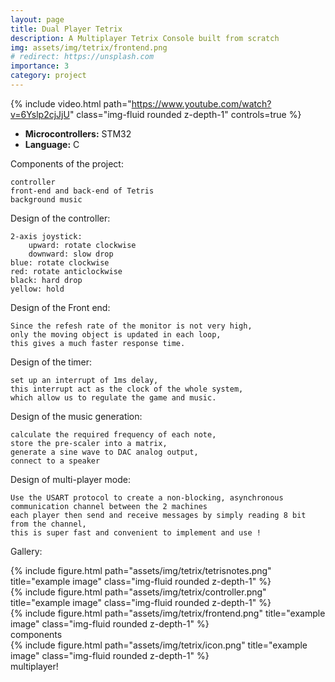 ```yaml
---
layout: page
title: Dual Player Tetrix
description: A Multiplayer Tetrix Console built from scratch
img: assets/img/tetrix/frontend.png
# redirect: https://unsplash.com
importance: 3
category: project
---
```


{% include video.html path="https://www.youtube.com/watch?v=6Yslp2cjJjU" class="img-fluid rounded z-depth-1" controls=true %}

- **Microcontrollers:** STM32
- **Language:** C

Components of the project:

    controller
    front-end and back-end of Tetris
    background music
    

Design of the controller:

    2-axis joystick:
        upward: rotate clockwise
        downward: slow drop
    blue: rotate clockwise
    red: rotate anticlockwise
    black: hard drop
    yellow: hold

Design of the Front end:

    Since the refesh rate of the monitor is not very high,
    only the moving object is updated in each loop,
    this gives a much faster response time.

Design of the timer:

    set up an interrupt of 1ms delay,
    this interrupt act as the clock of the whole system,
    which allow us to regulate the game and music.

Design of the music generation:

    calculate the required frequency of each note,
    store the pre-scaler into a matrix,
    generate a sine wave to DAC analog output,
    connect to a speaker

Design of multi-player mode:

    Use the USART protocol to create a non-blocking, asynchronous communication channel between the 2 machines
    each player then send and receive messages by simply reading 8 bit from the channel,
    this is super fast and convenient to implement and use ! 

Gallery:
<div class="row">
    <div class="col-sm mt-3 mt-md-0">
        {% include figure.html path="assets/img/tetrix/tetrisnotes.png" title="example image" class="img-fluid rounded z-depth-1" %}
    </div>
    <div class="col-sm mt-3 mt-md-0">
        {% include figure.html path="assets/img/tetrix/controller.png" title="example image" class="img-fluid rounded z-depth-1" %}
    </div>
    <div class="col-sm mt-3 mt-md-0">
        {% include figure.html path="assets/img/tetrix/frontend.png" title="example image" class="img-fluid rounded z-depth-1" %}
    </div>
</div>
<div class="caption">
    components
</div>


<div class="row">
    <div class="col-sm mt-3 mt-md-0">
        {% include figure.html path="assets/img/tetrix/icon.png" title="example image" class="img-fluid rounded z-depth-1" %}
    </div>
</div>
<div class="caption">
    multiplayer!
</div>


<!-- ## **Watch an AI speech synthesis presentation [here](https://drive.google.com/file/d/1a-XYjCfz_WJGprS4lfjAZl6kcqQxQYRz/view?usp=sharing)** -->